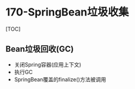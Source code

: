# 170-SpringBean垃圾收集

[TOC]

## Bean垃圾回收(GC)

- 关闭Spring容器(应用上下文)
- 执行GC
- SpringBean覆盖的finalize()方法被调用
